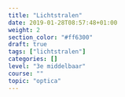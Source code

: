 ```yaml
---
title: "Lichtstralen"
date: 2019-01-28T08:57:48+01:00
weight: 2
section_color: "#ff6300"
draft: true
tags: ["lichtstralen"]
categories: []
level: "3e middelbaar"
course: ""
topic: "optica"
---
```

